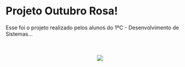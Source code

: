 # Projeto Outubro Rosa!
Esse foi o projeto realizado pelos alunos do 1ºC - Desenvolvimento de Sistemas... 
<br><br><br><b>

<center><img src="https://github.com/HenriqueLimaJHLA/pinkoctober1cds/blob/a47d24792313425a65b52069183383ed8aa02319/Imagens/Fundo.jpg"></center>  
  

